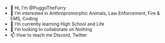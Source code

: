 - 👋 Hi, I’m @PuggoTheFurry
- 👀 I’m interested in Anthropromorphic Animals, Law Enforcement, Fire & EMS, Coding
- 🌱 I’m currently learning High School and Life
- 💞️ I’m looking to collaborate on Nothing
- 📫 How to reach me Discord, Twitter

<!---
PuggoTheFurry/PuggoTheFurry is a ✨ special ✨ repository because its `README.md` (this file) appears on your GitHub profile.
You can click the Preview link to take a look at your changes.
--->
